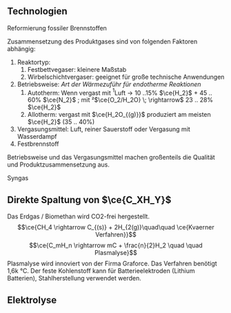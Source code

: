 ## Technologien
Reformierung fossiler Brennstoffen

Zusammensetzung des Produktgases sind von folgenden Faktoren abhängig:
1. Reaktortyp:
	1. Festbettvegaser: kleinere Maßstab
	2. Wirbelschichtvergaser: geeignet für große technische Anwendungen
2. Betriebsweise: *Art der Wärmezuführ für endotherme Reaktionen*
	1. Autotherm: Wenn vergast mit $^1$Luft $\rightarrow$ 10 ..15% $\ce{H_2}$ + 45 .. 60% $\ce{N_2}$ ; mit ²$\ce{O_2/H_2O} \; \rightarrow$ 23 .. 28% $\ce{H_2}$ 
	2. Allotherm: vergast mit $\ce{H_2O_{(g)}}$ produziert am meisten $\ce{H_2}$ (35 .. 40%)
3. Vergasungsmittel: Luft, reiner Sauerstoff oder Vergasung mit Wasserdampf
4. Festbrennstoff

Betriebsweise und das Vergasungsmittel machen großenteils die Qualität und Produktzusammensetzung aus.

Syngas

## Direkte Spaltung von $\ce{C_XH_Y}$
Das Erdgas / Biomethan wird CO2-frei hergestellt.
$$\ce{CH_4 \rightarrow C_{(s)} + 2H_{2(g)}\quad\quad \ce{Kvaerner Verfahren}}$$
$$\ce{C_mH_n \rightarrow mC + \frac{n}{2}H_2 \quad \quad Plasmalyse}$$
Plasmalyse wird innoviert von der Firma Graforce. Das Verfahren benötigt 1,6k °C.
Der feste Kohlenstoff kann für Batterieelektroden (Lithium Batterien), Stahlherstellung verwendet werden.

## Elektrolyse
